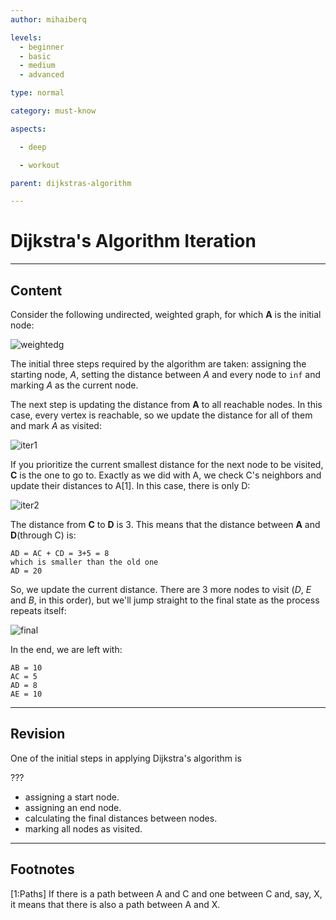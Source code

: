 ```yaml
---
author: mihaiberq

levels:
  - beginner
  - basic
  - medium
  - advanced

type: normal

category: must-know

aspects:

  - deep

  - workout

parent: dijkstras-algorithm

---
```


# Dijkstra's Algorithm Iteration

---
## Content

Consider the following undirected, weighted graph, for which **A** is the initial node:

![weightedg](https://img.enkipro.com/44f09a4a8eb3cbe2fab4a851f86ed8f9.png)

The initial three steps required by the algorithm are taken: assigning the starting node, *A*, setting the distance between *A* and every node to `inf` and marking *A* as the current node.

The next step is updating the distance from **A** to all reachable nodes. In this case, every vertex is reachable, so we update the distance for all of them and mark *A* as visited:

![iter1](https://img.enkipro.com/49f65650c7564a9fdcf81acc7c3fd4df.png)

If you prioritize the current smallest distance for the next node to be visited, **C** is the one to go to. Exactly as we did with A, we check C's neighbors and update their distances to A[1]. In this case, there is only D:

![iter2](https://img.enkipro.com/30c7a2795cb6d2f1ff134bc4238df3bd.png)

The distance from **C** to **D** is 3. This means that the distance between **A** and **D**(through C) is:
```text
AD = AC + CD = 3+5 = 8
which is smaller than the old one
AD = 20
```
So, we update the current distance. There are 3 more nodes to visit (*D*, *E* and *B*, in this order), but we'll jump straight to the final state as the process repeats itself:

![final](https://img.enkipro.com/7c604771a4d9e2c54e5b364342e40ff8.png)

In the end, we are left with:
```
AB = 10
AC = 5
AD = 8
AE = 10
```

---
## Revision

One of the initial steps in applying Dijkstra's algorithm is

???

* assigning a start node.
* assigning an end node.
* calculating the final distances between nodes.
* marking all nodes as visited.

---
## Footnotes
[1:Paths]
If there is a path between A and C and one between C and, say, X, it means that there is also a path between A and X.


